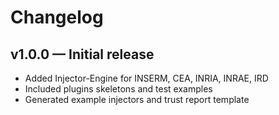 # Changelog
## v1.0.0 — Initial release
- Added Injector-Engine for INSERM, CEA, INRIA, INRAE, IRD
- Included plugins skeletons and test examples
- Generated example injectors and trust report template

